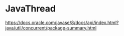 # JavaThread

https://docs.oracle.com/javase/8/docs/api/index.html?java/util/concurrent/package-summary.html